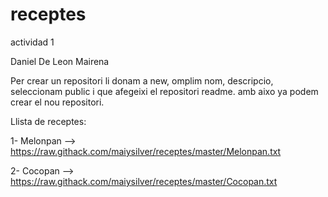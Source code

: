 # receptes
actividad 1

Daniel De Leon Mairena

Per crear un repositori li donam a new, omplim nom, descripcio, seleccionam public i que afegeixi el repositori readme. amb aixo ya podem crear el nou repositori.


Llista de receptes:

1- Melonpan -->  https://raw.githack.com/maiysilver/receptes/master/Melonpan.txt

2- Cocopan -->  https://raw.githack.com/maiysilver/receptes/master/Cocopan.txt
